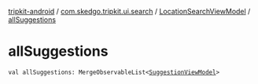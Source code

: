 [tripkit-android](../../index.md) / [com.skedgo.tripkit.ui.search](../index.md) / [LocationSearchViewModel](index.md) / [allSuggestions](./all-suggestions.md)

# allSuggestions

`val allSuggestions: MergeObservableList<`[`SuggestionViewModel`](../-suggestion-view-model/index.md)`>`